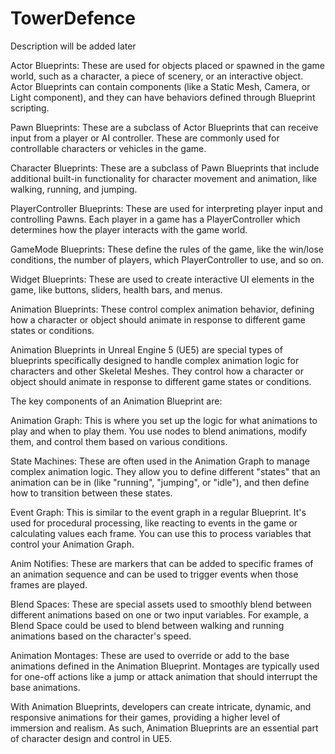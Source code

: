 # TowerDefence
Description will be added later


Actor Blueprints: These are used for objects placed or spawned in the game world, such as a character, a piece of scenery, or an interactive object. Actor Blueprints can contain components (like a Static Mesh, Camera, or Light component), and they can have behaviors defined through Blueprint scripting.

Pawn Blueprints: These are a subclass of Actor Blueprints that can receive input from a player or AI controller. These are commonly used for controllable characters or vehicles in the game.

Character Blueprints: These are a subclass of Pawn Blueprints that include additional built-in functionality for character movement and animation, like walking, running, and jumping.

PlayerController Blueprints: These are used for interpreting player input and controlling Pawns. Each player in a game has a PlayerController which determines how the player interacts with the game world.

GameMode Blueprints: These define the rules of the game, like the win/lose conditions, the number of players, which PlayerController to use, and so on.

Widget Blueprints: These are used to create interactive UI elements in the game, like buttons, sliders, health bars, and menus.

Animation Blueprints: These control complex animation behavior, defining how a character or object should animate in response to different game states or conditions.







Animation Blueprints in Unreal Engine 5 (UE5) are special types of blueprints specifically designed to handle complex animation logic for characters and other Skeletal Meshes. They control how a character or object should animate in response to different game states or conditions.

The key components of an Animation Blueprint are:

Animation Graph: This is where you set up the logic for what animations to play and when to play them. You use nodes to blend animations, modify them, and control them based on various conditions.

State Machines: These are often used in the Animation Graph to manage complex animation logic. They allow you to define different "states" that an animation can be in (like "running", "jumping", or "idle"), and then define how to transition between these states.

Event Graph: This is similar to the event graph in a regular Blueprint. It's used for procedural processing, like reacting to events in the game or calculating values each frame. You can use this to process variables that control your Animation Graph.

Anim Notifies: These are markers that can be added to specific frames of an animation sequence and can be used to trigger events when those frames are played.

Blend Spaces: These are special assets used to smoothly blend between different animations based on one or two input variables. For example, a Blend Space could be used to blend between walking and running animations based on the character's speed.

Animation Montages: These are used to override or add to the base animations defined in the Animation Blueprint. Montages are typically used for one-off actions like a jump or attack animation that should interrupt the base animations.

With Animation Blueprints, developers can create intricate, dynamic, and responsive animations for their games, providing a higher level of immersion and realism. As such, Animation Blueprints are an essential part of character design and control in UE5.
